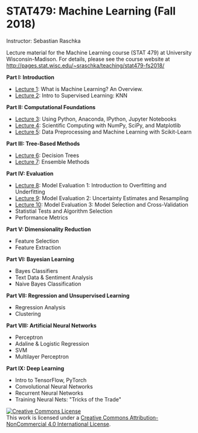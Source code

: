 # STAT479: Machine Learning (Fall 2018)

Instructor: Sebastian Raschka

Lecture material for the Machine Learning course (STAT 479) at University Wisconsin-Madison. For details, please see the course website at http://pages.stat.wisc.edu/~sraschka/teaching/stat479-fs2018/



**Part I: Introduction**

- [Lecture 1](01_overview): What is Machine Learning? An Overview.
- [Lecture 2](02_knn): Intro to Supervised Learning: KNN

**Part II: Computational Foundations**

- [Lecture 3](03_python): Using Python, Anaconda, IPython, Jupyter Notebooks
- [Lecture 4](04_scipython): Scientific Computing with NumPy, SciPy, and Matplotlib
- [Lecture 5](05_sklearn): Data Preprocessing and Machine Learning with Scikit-Learn

**Part III: Tree-Based Methods**

- [Lecture 6](06_trees): Decision Trees
- [Lecture 7](07_ensembles): Ensemble Methods

**Part IV: Evaluation**

- [Lecture 8](08_eval-intro): Model Evaluation 1: Introduction to Overfitting and Underfitting
- [Lecture 9](09_eval-ci): Model Evaluation 2: Uncertainty Estimates and Resampling
- [Lecture 10](10_eval-cv): Model Evaluation 3: Model Selection and Cross-Validation
- Statistial Tests and Algorithm Selection
- Performance Metrics

**Part V: Dimensionality Reduction**

- Feature Selection
- Feature Extraction

**Part VI: Bayesian Learning** 

- Bayes Classifiers
- Text Data & Sentiment Analysis
- Naive Bayes Classification

**Part VII:  Regression and Unsupervised Learning**

- Regression Analysis
- Clustering

**Part VIII: Artificial Neural Networks**

- Perceptron
- Adaline & Logistic Regression
- SVM
- Multilayer Perceptron

**Part IX: Deep Learning**   

- Intro to TensorFlow, PyTorch  
- Convolutional Neural Networks
- Recurrent Neural Networks
- Training Neural Nets: "Tricks of the Trade"


<a rel="license" href="http://creativecommons.org/licenses/by-nc/4.0/"><img alt="Creative Commons License" style="border-width:0" src="https://i.creativecommons.org/l/by-nc/4.0/88x31.png" /></a><br />This work is licensed under a <a rel="license" href="http://creativecommons.org/licenses/by-nc/4.0/">Creative Commons Attribution-NonCommercial 4.0 International License</a>.
